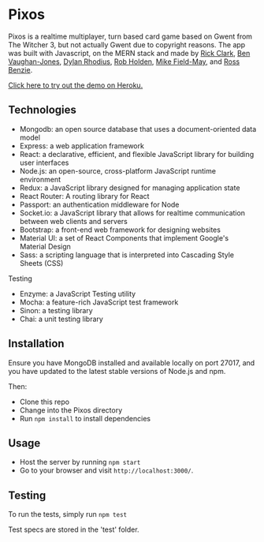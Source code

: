 # Pixos
Pixos is a realtime multiplayer, turn based card game based on Gwent from The Witcher 3, but not actually Gwent due to copyright reasons. The app was built with Javascript, on the MERN stack and made by [Rick Clark](https://github.com/rkclark), [Ben Vaughan-Jones](https://github.com/bvjones), [Dylan Rhodius](https://github.com/dylanrhodius), [Rob Holden](https://github.com/holden4), [Mike Field-May](https://github.com/mikefieldmay), and [Ross Benzie](https://github.com/rossbenzie).

[Click here to try out the demo on Heroku.](http://pixos.herokuapp.com/)

## Technologies

- Mongodb: an open source database that uses a document-oriented data model
- Express: a web application framework
- React: a declarative, efficient, and flexible JavaScript library for building user interfaces
- Node.js: an open-source, cross-platform JavaScript runtime environment
- Redux: a JavaScript library designed for managing application state
- React Router: A routing library for React
- Passport: an authentication middleware for Node
- Socket.io: a JavaScript library that allows for realtime communication between web clients and servers
- Bootstrap: a front-end web framework for designing websites
- Material UI: a set of React Components that implement Google's Material Design
- Sass: a scripting language that is interpreted into Cascading Style Sheets (CSS)


Testing

- Enzyme: a JavaScript Testing utility
- Mocha: a feature-rich JavaScript test framework
- Sinon: a testing library
- Chai: a unit testing library

## Installation

Ensure you have MongoDB installed and available locally on port 27017, and you have updated to the latest stable versions of Node.js and npm.

Then:
- Clone this repo
- Change into the Pixos directory
- Run `npm install` to install dependencies


## Usage

- Host the server by running `npm start`
- Go to your browser and visit `http://localhost:3000/`.

<!-- You should see this button:

![Button Screenshot](http://i.imgur.com/tmpnk0Z.png)

Clicking it will redirect you to the Steam authentication sign in page, hosted by Valve. Signing in will redirect you to the Steami homepage where you will be able to see your Steam profile:

![Homepage Screenshot](http://i.imgur.com/7cP9zh0.png)

To see more information on a particular game, simply click it. You will then see your total time played on the game and all of your completed and outstanding achievements. Mouse over an achievement to see its name and description:

![Gamepage Screenshot](http://i.imgur.com/r1BROYj.png) -->

## Testing

To run the tests, simply run `npm test`

Test specs are stored in the 'test' folder.
